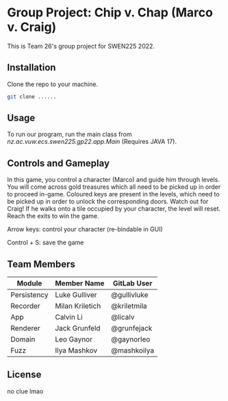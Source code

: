 # Group Project: Chip v. Chap (Marco v. Craig)

This is Team 26's group project for SWEN225 2022.

## Installation 

Clone the repo to your machine.

```bash
git clone ......
```

## Usage

To run our program, run the main class from *nz.ac.vuw.ecs.swen225.gp22.app.Main* (Requires JAVA 17).

## Controls and Gameplay
In this game, you control a character (Marco) and guide him through levels. You will come across gold treasures which all need to be picked up in order to proceed in-game. Coloured keys are present in the levels, which need to be picked up in order to unlock the corresponding doors. Watch out for Craig! If he walks onto a tile occupied by your character, the level will reset. Reach the exits to win the game.

Arrow keys: control your character (re-bindable in GUI)

Control + S: save the game

## Team Members

| **Module**  	| **Member Name** 	| **GitLab User** 	|
|-------------	|-----------------	|-----------------	|
| Persistency 	| Luke Gulliver   	| @gullivluke     	|
| Recorder    	| Milan Kriletich 	| @kriletmila     	|
| App         	| Calvin Li       	| @licalv         	|
| Renderer    	| Jack Grunfeld   	| @grunfejack     	|
| Domain      	| Leo Gaynor      	| @gaynorleo      	|
| Fuzz        	| Ilya Mashkov    	| @mashkoilya     	|

## License
no clue lmao